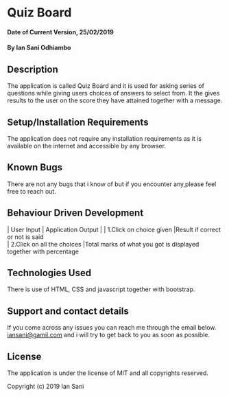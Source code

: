 # Quiz Board

#### Date of  Current Version, 25/02/2019

#### By Ian Sani Odhiambo

## Description

The application is called Quiz Board and it is used for asking series of questions while giving users choices of answers to select from. It the gives results to the user on the score they have attained together with a message.

## Setup/Installation Requirements

The application does not require any installation requirements as it is available on the internet and accessible by any browser.

## Known Bugs
There are not any bugs that i know of but if you encounter any,please feel free to reach out.

## Behaviour Driven Development

| User Input                 | Application Output        |
| 1.Click on choice given     |Result if correct or not is said  
| 2.Click on all the choices  |Total marks of what you got is displayed together with percentage

## Technologies Used
There is use of HTML, CSS and javascript together with bootstrap.

## Support and contact details
If you come across any issues you can reach me through the email below.
iansani@gamil.com and i will try to get back to you as soon as possible.

## License
The application is under the license of MIT and all copyrights reserved.

Copyright (c) 2019 Ian Sani
